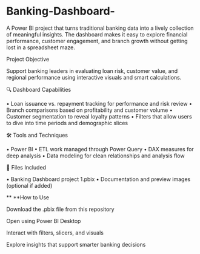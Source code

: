 # Banking-Dashboard-
A Power BI project that turns traditional banking data into a lively collection of meaningful insights. The dashboard makes it easy to explore financial performance, customer engagement, and branch growth without getting lost in a spreadsheet maze.

Project Objective

Support banking leaders in evaluating loan risk, customer value, and regional performance using interactive visuals and smart calculations.

🔍 Dashboard Capabilities

• Loan issuance vs. repayment tracking for performance and risk review
• Branch comparisons based on profitability and customer volume
• Customer segmentation to reveal loyalty patterns
• Filters that allow users to dive into time periods and demographic slices

🛠 Tools and Techniques

• Power BI
• ETL work managed through Power Query
• DAX measures for deep analysis
• Data modeling for clean relationships and analysis flow

📂 Files Included

• Banking Dashboard project 1.pbix
• Documentation and preview images (optional if added)

** **How to Use

Download the .pbix file from this repository

Open using Power BI Desktop

Interact with filters, slicers, and visuals

Explore insights that support smarter banking decisions
